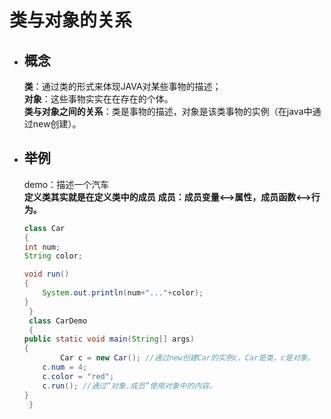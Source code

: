 # 类与对象的关系
  * ## 概念 ##  
    **类**：通过类的形式来体现JAVA对某些事物的描述；  
    **对象**：这些事物实实在在存在的个体。  
    **类与对象之间的关系**：类是事物的描述，对象是该类事物的实例（在java中通过new创建）。  
  * ## 举例 ##  
    demo：描述一个汽车  
    **定义类其实就是在定义类中的成员**
    **成员：成员变量<-->属性，成员函数<-->行为。**
    ```java
    class Car 
    {
	int num;
	String color;

	void run()
	{
		System.out.println(num+"..."+color);
	}
     }
     class CarDemo
     {
	public static void main(String[] args)
	{
	        Car c = new Car(); //通过new创建Car的实例c，Car是类，c是对象。
		c.num = 4;
		c.color = "red";
		c.run(); //通过“对象.成员”使用对象中的内容。
	}	
     }
     ```
